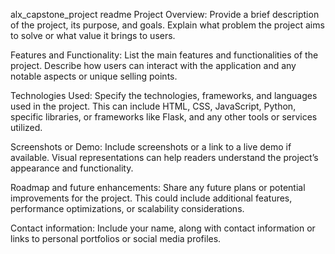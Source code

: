 alx_capstone_project readme
Project Overview:
Provide a brief description of the project, its purpose, and goals. Explain what problem the project aims to solve or what value it brings to users.


Features and Functionality:
List the main features and functionalities of the project. Describe how users can interact with the application and any notable aspects or unique selling points.


Technologies Used:
Specify the technologies, frameworks, and languages used in the project. This can include HTML, CSS, JavaScript, Python, specific libraries, or frameworks like Flask, and any other tools or services utilized.


Screenshots or Demo:
Include screenshots or a link to a live demo if available. Visual representations can help readers understand the project’s appearance and functionality.


Roadmap and future enhancements:
Share any future plans or potential improvements for the project. This could include additional features, performance optimizations, or scalability considerations.


Contact information:
Include your name, along with contact information or links to personal portfolios or social media profiles.
